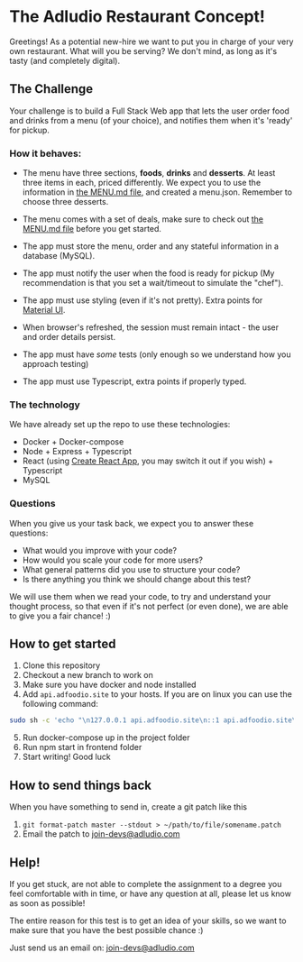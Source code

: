 # The Adludio Restaurant Concept!

Greetings! As a potential new-hire we want to put you in charge of your very own restaurant.
What will you be serving? We don't mind, as long as it's tasty (and completely digital).

## The Challenge

Your challenge is to build a Full Stack Web app that lets the user order food and drinks from a menu (of your choice), and notifies them when it's 'ready' for pickup.

### How it behaves:

- The menu have three sections, **foods**, **drinks** and **desserts**. At least three items in each, priced differently. We expect you to use the information in [the MENU.md file](MENU.md), and created a menu.json. Remember to choose three desserts.

- The menu comes with a set of deals, make sure to check out [the MENU.md file](MENU.md) before you get started.

- The app must store the menu, order and any stateful information in a database (MySQL).

- The app must notify the user when the food is ready for pickup (My recommendation is that you set a wait/timeout to simulate the "chef").

- The app must use styling (even if it's not pretty). Extra points for [Material UI](https://material-ui.com).

- When browser's refreshed, the session must remain intact - the user and order details persist.

- The app must have _some_ tests (only enough so we understand how you approach testing)

- The app must use Typescript, extra points if properly typed.

### The technology

We have already set up the repo to use these technologies:

- Docker + Docker-compose
- Node + Express + Typescript
- React (using [Create React App](https://create-react-app.dev/docs/getting-started/), you may switch it out if you wish) + Typescript
- MySQL

### Questions

When you give us your task back, we expect you to answer these questions:

- What would you improve with your code?
- How would you scale your code for more users?
- What general patterns did you use to structure your code?
- Is there anything you think we should change about this test?

We will use them when we read your code, to try and understand your thought process, so that even if it's not perfect (or even done), we are able to give you a fair chance! :)

## How to get started

1. Clone this repository
2. Checkout a new branch to work on
3. Make sure you have docker and node installed
4. Add `api.adfoodio.site` to your hosts. If you are on linux you can use the following command:

```bash
sudo sh -c 'echo "\n127.0.0.1 api.adfoodio.site\n::1 api.adfoodio.site\n" >> /etc/hosts'
```

5. Run docker-compose up in the project folder
6. Run npm start in frontend folder
7. Start writing! Good luck

## How to send things back

When you have something to send in, create a git patch like this

1. `git format-patch master --stdout > ~/path/to/file/somename.patch`
2. Email the patch to <join-devs@adludio.com>

## Help!

If you get stuck, are not able to complete the assignment to a degree you feel comfortable with in time, or have any question at all, please let us know as soon as possible!

The entire reason for this test is to get an idea of your skills, so we want to make sure that you have the best possible chance :)

Just send us an email on:
<join-devs@adludio.com>
